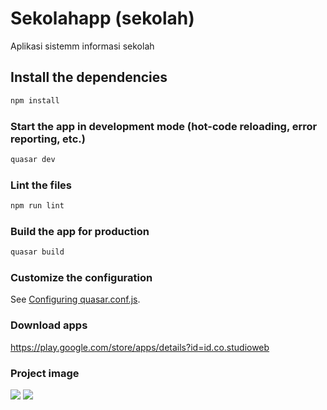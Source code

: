 # Sekolahapp (sekolah)

Aplikasi sistemm informasi sekolah

## Install the dependencies
```bash
npm install
```

### Start the app in development mode (hot-code reloading, error reporting, etc.)
```bash
quasar dev
```

### Lint the files
```bash
npm run lint
```

### Build the app for production
```bash
quasar build
```

### Customize the configuration
See [Configuring quasar.conf.js](https://v1.quasar.dev/quasar-cli/quasar-conf-js).


### Download apps
https://play.google.com/store/apps/details?id=id.co.studioweb


### Project image
<img src = 'https://github.com/DimasGithub/sekolahku/blob/master/custom%20%E2%80%93%201.png' />
<img src = 'https://github.com/DimasGithub/sekolahku/blob/master/custom%20%E2%80%93%202.png' />
